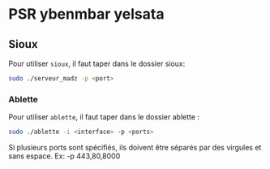 # PSR ybenmbar yelsata

## Sioux

Pour utiliser `sioux`, il faut taper dans le dossier sioux:

```bash
sudo ./serveur_madz -p <port>
```

### Ablette

Pour utiliser `ablette`, il faut taper dans le dossier ablette :

```bash
sudo ./ablette -i <interface> -p <ports>
```
Si plusieurs ports sont spécifiés, ils doivent être séparés par des virgules et sans espace.
Ex: -p 443,80,8000




